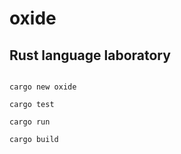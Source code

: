 # oxide
## Rust language laboratory


```

cargo new oxide

cargo test

cargo run

cargo build

```

